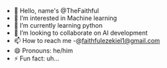 - 👋 Hello, name's @TheFaithful
- 👀 I’m interested in Machine learning
- 🌱 I’m currently learning python
- 💞️ I’m looking to collaborate on AI development
- 📫 How to reach me -@faithfulezekiel1@gmail.com
- 😄 Pronouns: he/him
- ⚡ Fun fact: uh...

<!---
beingFaithful/beingFaithful is a ✨ special ✨ repository because its `README.md` (this file) appears on your GitHub profile.
You can click the Preview link to take a look at your changes.
--->
